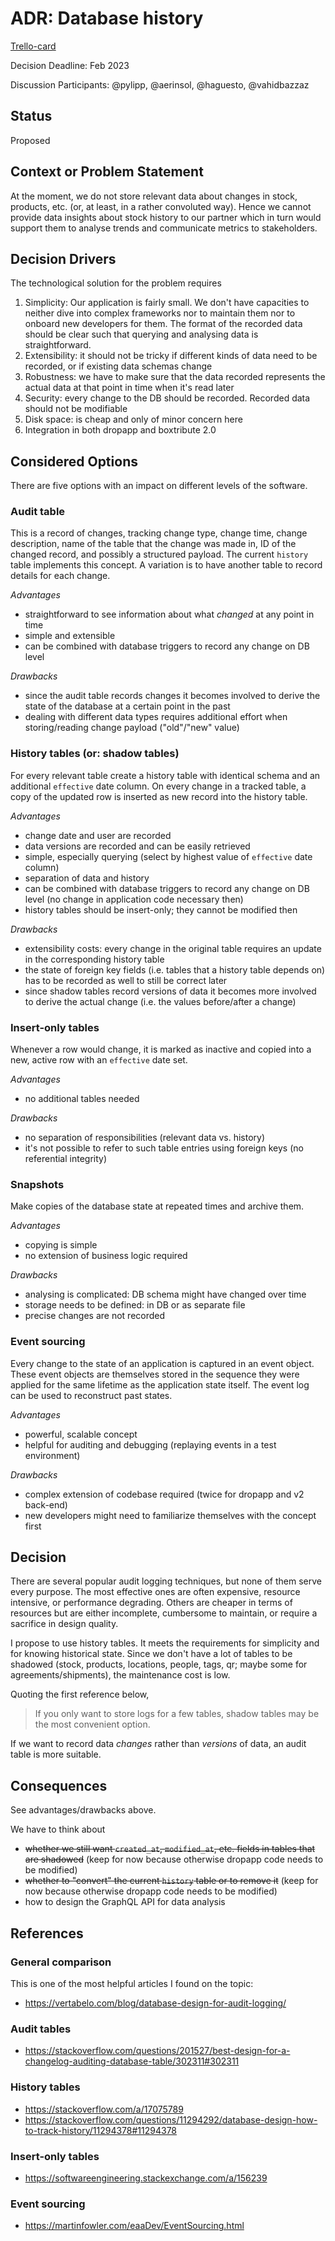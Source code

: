 # ADR: Database history

[Trello-card](https://trello.com/c/KQpZaHqC)

Decision Deadline: Feb 2023

Discussion Participants: @pylipp, @aerinsol, @haguesto, @vahidbazzaz

## Status

Proposed

## Context or Problem Statement

At the moment, we do not store relevant data about changes in stock, products, etc. (or, at least, in a rather convoluted way). Hence we cannot provide data insights about stock history to our partner which in turn would support them to analyse trends and communicate metrics to stakeholders.

## Decision Drivers

The technological solution for the problem requires

1. Simplicity: Our application is fairly small. We don't have capacities to neither dive into complex frameworks nor to maintain them nor to onboard new developers for them. The format of the recorded data should be clear such that querying and analysing data is straightforward.
1. Extensibility: it should not be tricky if different kinds of data need to be recorded, or if existing data schemas change
1. Robustness: we have to make sure that the data recorded represents the actual data at that point in time when it's read later
1. Security: every change to the DB should be recorded. Recorded data should not be modifiable
1. Disk space: is cheap and only of minor concern here
1. Integration in both dropapp and boxtribute 2.0

## Considered Options

There are five options with an impact on different levels of the software.

### Audit table

This is a record of changes, tracking change type, change time, change description, name of the table that the change was made in, ID of the changed record, and possibly a structured payload. The current `history` table implements this concept.
A variation is to have another table to record details for each change.

*Advantages*

- straightforward to see information about what *changed* at any point in time
- simple and extensible
- can be combined with database triggers to record any change on DB level

*Drawbacks*

- since the audit table records changes it becomes involved to derive the state of the database at a certain point in the past
- dealing with different data types requires additional effort when storing/reading change payload ("old"/"new" value)

### History tables (or: shadow tables)

For every relevant table create a history table with identical schema and an additional `effective` date column. On every change in a tracked table, a copy of the updated row is inserted as new record into the history table.

*Advantages*

- change date and user are recorded
- data versions are recorded and can be easily retrieved
- simple, especially querying (select by highest value of `effective` date column)
- separation of data and history
- can be combined with database triggers to record any change on DB level (no change in application code necessary then)
- history tables should be insert-only; they cannot be modified then

*Drawbacks*

- extensibility costs: every change in the original table requires an update in the corresponding history table
- the state of foreign key fields (i.e. tables that a history table depends on) has to be recorded as well to still be correct later
- since shadow tables record versions of data it becomes more involved to derive the actual change (i.e. the values before/after a change)

### Insert-only tables

Whenever a row would change, it is marked as inactive and copied into a new, active row with an `effective` date set.

*Advantages*

- no additional tables needed

*Drawbacks*

- no separation of responsibilities (relevant data vs. history)
- it's not possible to refer to such table entries using foreign keys (no referential integrity)

### Snapshots

Make copies of the database state at repeated times and archive them.

*Advantages*

- copying is simple
- no extension of business logic required

*Drawbacks*

- analysing is complicated: DB schema might have changed over time
- storage needs to be defined: in DB or as separate file
- precise changes are not recorded

### Event sourcing

Every change to the state of an application is captured in an event object. These event objects are themselves stored in the sequence they were applied for the same lifetime as the application state itself. The event log can be used to reconstruct past states.

*Advantages*

- powerful, scalable concept
- helpful for auditing and debugging (replaying events in a test environment)

*Drawbacks*

- complex extension of codebase required (twice for dropapp and v2 back-end)
- new developers might need to familiarize themselves with the concept first

## Decision

There are several popular audit logging techniques, but none of them serve every purpose. The most effective ones are often expensive, resource intensive, or performance degrading. Others are cheaper in terms of resources but are either incomplete, cumbersome to maintain, or require a sacrifice in design quality.

I propose to use history tables. It meets the requirements for simplicity and for knowing historical state. Since we don't have a lot of tables to be shadowed (stock, products, locations, people, tags, qr; maybe some for agreements/shipments), the maintenance cost is low.

Quoting the first reference below,

> If you only want to store logs for a few tables, shadow tables may be the most convenient option.

If we want to record data *changes* rather than *versions* of data, an audit table is more suitable.

## Consequences

See advantages/drawbacks above.

We have to think about

- ~~whether we still want `created_at`, `modified_at`, etc. fields in tables that are shadowed~~ (keep for now because otherwise dropapp code needs to be modified)
- ~~whether to "convert" the current `history` table or to remove it~~ (keep for now because otherwise dropapp code needs to be modified)
- how to design the GraphQL API for data analysis

## References

### General comparison

This is one of the most helpful articles I found on the topic:

- https://vertabelo.com/blog/database-design-for-audit-logging/

### Audit tables

- https://stackoverflow.com/questions/201527/best-design-for-a-changelog-auditing-database-table/302311#302311

### History tables

- https://stackoverflow.com/a/17075789
- https://stackoverflow.com/questions/11294292/database-design-how-to-track-history/11294378#11294378

### Insert-only tables

- https://softwareengineering.stackexchange.com/a/156239

### Event sourcing

- https://martinfowler.com/eaaDev/EventSourcing.html
